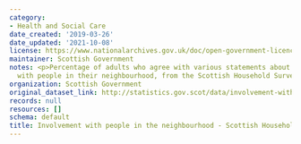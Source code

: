 ```yaml
---
category:
- Health and Social Care
date_created: '2019-03-26'
date_updated: '2021-10-08'
license: https://www.nationalarchives.gov.uk/doc/open-government-licence/version/3/
maintainer: Scottish Government
notes: <p>Percentage of adults who agree with various statements about involvement
  with people in their neighbourhood, from the Scottish Household Survey (SHS)</p>
organization: Scottish Government
original_dataset_link: http://statistics.gov.scot/data/involvement-with-people-in-the-neighbourhood---scottish-household-survey
records: null
resources: []
schema: default
title: Involvement with people in the neighbourhood - Scottish Household Survey
---
```

